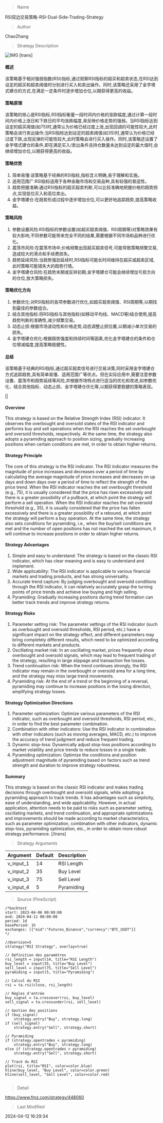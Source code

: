 
> Name

RSI双边交易策略-RSI-Dual-Side-Trading-Strategy

> Author

ChaoZhang

> Strategy Description

![IMG](https://www.fmz.com/upload/asset/155d066753fb493b15d.png)
[trans]
#### 概述
该策略基于相对强弱指数(RSI)指标,通过观察RSI指标的超买和超卖状态,在RSI达到设定的超买和超卖阈值时分别进行买入和卖出操作。同时,该策略还采用了金字塔式建仓的方式,在满足一定条件时逐步增加仓位,以期获得更高的收益。

#### 策略原理
该策略的核心是RSI指标,RSI指标衡量一段时间内价格的涨跌幅度,通过计算一段时间内价格上涨日和下跌日的平均涨跌幅度,来反映价格走势的强弱。当RSI指标达到设定的超买阈值(如75)时,通常认为价格已经过度上涨,出现回调的可能性较大,此时策略会进行卖出操作;当RSI指标达到设定的超卖阈值(如35)时,通常认为价格已经过度下跌,出现反弹的可能性较大,此时策略会进行买入操作。同时,该策略还设置了金字塔式建仓的条件,即在满足买入/卖出条件且持仓数量未达到设定的最大值时,会继续增加仓位,以期获得更高的收益。

#### 策略优势
1. 简单易懂:该策略基于经典的RSI指标,指标含义明确,易于理解和实施。
2. 适用范围广:RSI指标适用于各种金融市场和交易品种,具有较强的普适性。
3. 趋势把握准确:通过RSI指标的超买超卖判断,可以比较准确地把握价格的趋势拐点,实现低位买入和高位卖出。
4. 金字塔建仓:在趋势形成过程中逐步增加仓位,可以更好地追踪趋势,提高策略收益。

#### 策略风险
1. 参数设置风险:RSI指标的参数设置(如超买超卖阈值、RSI周期等)对策略效果有较大影响,不同参数可能带来完全不同的结果,需要根据不同市场和品种进行优化。
2. 震荡市风险:在震荡市场中,价格频繁出现超买超卖信号,可能导致策略频繁交易,造成较大的滑点和手续费损失。
3. 趋势延续风险:当趋势强劲延续时,RSI指标可能长时间维持在超买或超卖区域,此时策略可能错失大的趋势行情。
4. 金字塔建仓风险:在趋势末期或反转初期,金字塔建仓可能会继续增加亏损方向的仓位,放大策略损失。

#### 策略优化方向
1. 参数优化:对RSI指标的各项参数进行优化,如超买超卖阈值、RSI周期等,以期找到最佳的参数组合。
2. 结合其他指标:将RSI指标与其他指标(如移动平均线、MACD等)结合使用,提高趋势判断的准确性,减少频繁交易。
3. 动态止损:根据市场波动性和价格走势,动态调整止损位置,以期减小单次交易的损失。
4. 金字塔建仓优化:根据趋势强度和持续时间等因素,优化金字塔建仓的条件和仓位增减幅度,提高策略稳健性。

#### 总结
该策略基于经典的RSI指标,通过超买超卖信号进行交易决策,同时采用金字塔建仓方式追踪趋势,具有简单易懂、适用范围广等优点。但在实际应用中,需要注意参数设置、震荡市和趋势延续等风险,并根据市场特点进行适当的优化和改进,如参数优化、结合其他指标、动态止损、金字塔建仓优化等,以期获得更稳健的策略表现。

|| 

#### Overview
This strategy is based on the Relative Strength Index (RSI) indicator. It observes the overbought and oversold states of the RSI indicator and performs buy and sell operations when the RSI reaches the set overbought and oversold thresholds, respectively. At the same time, the strategy also adopts a pyramiding approach to position sizing, gradually increasing positions when certain conditions are met, in order to obtain higher returns.

#### Strategy Principle
The core of this strategy is the RSI indicator. The RSI indicator measures the magnitude of price increases and decreases over a period of time by calculating the average magnitude of price increases and decreases on up days and down days over a period of time to reflect the strength of the price trend. When the RSI indicator reaches the set overbought threshold (e.g., 75), it is usually considered that the price has risen excessively and there is a greater possibility of a pullback, at which point the strategy will perform a sell operation. When the RSI indicator reaches the set oversold threshold (e.g., 35), it is usually considered that the price has fallen excessively and there is a greater possibility of a rebound, at which point the strategy will perform a buy operation. At the same time, the strategy also sets conditions for pyramiding, i.e., when the buy/sell conditions are met and the number of open positions has not reached the set maximum, it will continue to increase positions in order to obtain higher returns.

#### Strategy Advantages
1. Simple and easy to understand: The strategy is based on the classic RSI indicator, which has clear meaning and is easy to understand and implement.
2. Wide applicability: The RSI indicator is applicable to various financial markets and trading products, and has strong universality.
3. Accurate trend capture: By judging overbought and oversold conditions through the RSI indicator, it can relatively accurately grasp the turning points of price trends and achieve low buying and high selling.
4. Pyramiding: Gradually increasing positions during trend formation can better track trends and improve strategy returns.

#### Strategy Risks
1. Parameter setting risk: The parameter settings of the RSI indicator (such as overbought and oversold thresholds, RSI period, etc.) have a significant impact on the strategy effect, and different parameters may bring completely different results, which need to be optimized according to different markets and products.
2. Oscillating market risk: In an oscillating market, prices frequently show overbought and oversold signals, which may lead to frequent trading of the strategy, resulting in large slippage and transaction fee losses.
3. Trend continuation risk: When the trend continues strongly, the RSI indicator may remain in the overbought or oversold area for a long time, and the strategy may miss large trend movements.
4. Pyramiding risk: At the end of a trend or the beginning of a reversal, pyramiding may continue to increase positions in the losing direction, amplifying strategy losses.

#### Strategy Optimization Directions
1. Parameter optimization: Optimize various parameters of the RSI indicator, such as overbought and oversold thresholds, RSI period, etc., in order to find the best parameter combination.
2. Combination with other indicators: Use the RSI indicator in combination with other indicators (such as moving averages, MACD, etc.) to improve the accuracy of trend judgment and reduce frequent trading.
3. Dynamic stop-loss: Dynamically adjust stop-loss positions according to market volatility and price trends to reduce losses in a single trade.
4. Pyramiding optimization: Optimize the conditions and position adjustment magnitude of pyramiding based on factors such as trend strength and duration to improve strategy robustness.

#### Summary
This strategy is based on the classic RSI indicator and makes trading decisions through overbought and oversold signals, while adopting a pyramiding approach to track trends. It has advantages such as simplicity, ease of understanding, and wide applicability. However, in actual application, attention needs to be paid to risks such as parameter setting, oscillating markets, and trend continuation, and appropriate optimizations and improvements should be made according to market characteristics, such as parameter optimization, combination with other indicators, dynamic stop-loss, pyramiding optimization, etc., in order to obtain more robust strategy performance.
[/trans]

> Strategy Arguments



|Argument|Default|Description|
|----|----|----|
|v_input_1|14|RSI Length|
|v_input_2|35|Buy Level|
|v_input_3|75|Sell Level|
|v_input_4|5|Pyramiding|


> Source (PineScript)

``` pinescript
/*backtest
start: 2023-04-06 00:00:00
end: 2024-04-11 00:00:00
period: 1d
basePeriod: 1h
exchanges: [{"eid":"Futures_Binance","currency":"BTC_USDT"}]
*/

//@version=5
strategy("RSI Strategy", overlay=true)

// Définition des paramètres
rsi_length = input(14, title="RSI Length")
buy_level = input(35, title="Buy Level")
sell_level = input(75, title="Sell Level")
pyramiding = input(5, title="Pyramiding")

// Calcul du RSI
rsi = ta.rsi(close, rsi_length)

// Règles d'entrée
buy_signal = ta.crossover(rsi, buy_level)
sell_signal = ta.crossunder(rsi, sell_level)

// Gestion des positions
if (buy_signal)
    strategy.entry("Buy", strategy.long)
if (sell_signal)
    strategy.entry("Sell", strategy.short)

// Pyramiding
if (strategy.opentrades < pyramiding)
    strategy.entry("Buy", strategy.long)
else if (strategy.opentrades > pyramiding)
    strategy.entry("Sell", strategy.short)

// Tracé du RSI
plot(rsi, title="RSI", color=color.blue)
hline(buy_level, "Buy Level", color=color.green)
hline(sell_level, "Sell Level", color=color.red)


```

> Detail

https://www.fmz.com/strategy/448060

> Last Modified

2024-04-12 16:29:34
